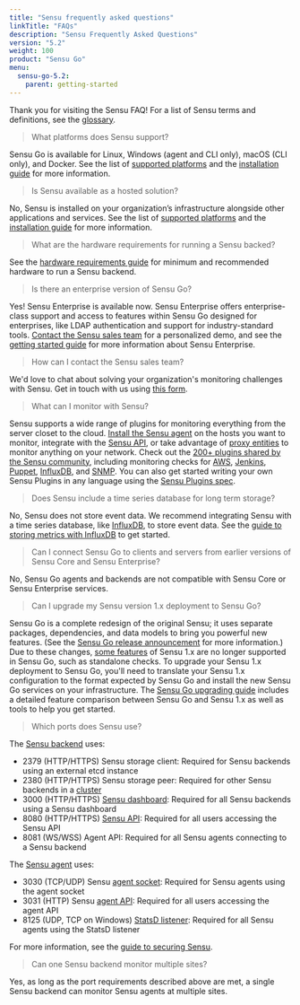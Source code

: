 ```yaml
---
title: "Sensu frequently asked questions"
linkTitle: "FAQs"
description: "Sensu Frequently Asked Questions"
version: "5.2"
weight: 100
product: "Sensu Go"
menu:
  sensu-go-5.2:
    parent: getting-started
---
```


Thank you for visiting the Sensu FAQ!
For a list of Sensu terms and definitions, see the [glossary][7].

> What platforms does Sensu support?

Sensu Go is available for Linux, Windows (agent and CLI only), macOS (CLI only), and Docker.
See the list of [supported platforms][1] and the [installation guide][2] for more information.

> Is Sensu available as a hosted solution?

No, Sensu is installed on your organization’s infrastructure alongside other applications and services.
See the list of [supported platforms][1] and the [installation guide][2] for more information.

> What are the hardware requirements for running a Sensu backed?

See the [hardware requirements guide][5] for minimum and recommended hardware to run a Sensu backend.

> Is there an enterprise version of Sensu Go?

Yes! Sensu Enterprise is available now.
Sensu Enterprise offers enterprise-class support and access to features within Sensu Go designed for enterprises, like LDAP authentication and support for industry-standard tools.
[Contact the Sensu sales team][6] for a personalized demo, and see the [getting started guide][28] for more information about Sensu Enterprise.

> How can I contact the Sensu sales team?

We'd love to chat about solving your organization's monitoring challenges with Sensu.
Get in touch with us using [this form][6].

> What can I monitor with Sensu?

Sensu supports a wide range of plugins for monitoring everything from the server closet to the cloud.
[Install the Sensu agent][8] on the hosts you want to monitor, integrate with the [Sensu API][9], or take advantage of [proxy entities][10] to monitor anything on your network.
Check out the [200+ plugins shared by the Sensu community][11], including monitoring checks for [AWS][13], [Jenkins][14], [Puppet][15], [InfluxDB][16], and [SNMP][17].
You can also get started writing your own Sensu Plugins in any language using the [Sensu Plugins spec][12].

> Does Sensu include a time series database for long term storage?

No, Sensu does not store event data.
We recommend integrating Sensu with a time series database, like [InfluxDB][19], to store event data.
See the [guide to storing metrics with InfluxDB][18] to get started.

> Can I connect Sensu Go to clients and servers from earlier versions of Sensu Core and Sensu Enterprise?

No, Sensu Go agents and backends are not compatible with Sensu Core or Sensu Enterprise services.

> Can I upgrade my Sensu version 1.x deployment to Sensu Go?

Sensu Go is a complete redesign of the original Sensu; it uses separate packages, dependencies, and data models to bring you powerful new features.
(See the [Sensu Go release announcement][3] for more information.)
Due to these changes, [some features][4] of Sensu 1.x are no longer supported in Sensu Go, such as standalone checks.
To upgrade your Sensu 1.x deployment to Sensu Go, you'll need to translate your Sensu 1.x configuration to the format expected by Sensu Go and install the new Sensu Go services on your infrastructure.
The [Sensu Go upgrading guide][4] includes a detailed feature comparison between Sensu Go and Sensu 1.x as well as tools to help you get started.

> Which ports does Sensu use?

The [Sensu backend][25] uses:

- 2379 (HTTP/HTTPS) Sensu storage client: Required for Sensu backends using an external etcd instance
- 2380 (HTTP/HTTPS) Sensu storage peer: Required for other Sensu backends in a [cluster][27]
- 3000 (HTTP/HTTPS) [Sensu dashboard][24]: Required for all Sensu backends using a Sensu dashboard
- 8080 (HTTP/HTTPS) [Sensu API][9]: Required for all users accessing the Sensu API
- 8081 (WS/WSS) Agent API: Required for all Sensu agents connecting to a Sensu backend

The [Sensu agent][26] uses:

- 3030 (TCP/UDP) Sensu [agent socket][21]: Required for Sensu agents using the agent socket
- 3031 (HTTP) Sensu [agent API][22]: Required for all users accessing the agent API
- 8125 (UDP, TCP on Windows) [StatsD listener][23]: Required for all Sensu agents using the StatsD listener

For more information, see the [guide to securing Sensu][20].

> Can one Sensu backend monitor multiple sites?

Yes, as long as the port requirements described above are met, a single Sensu backend can monitor Sensu agents at multiple sites.

[1]: ../platforms
[2]: ../../installation/install-sensu
[3]: https://blog.sensu.io/sensu-go-is-here
[4]: ../../installation/upgrade/#upgrading-to-sensu-go-from-sensu-core-1-x
[5]: ../../installation/recommended-hardware/
[6]: https://sensu.io/sales/
[7]: ../glossary
[8]: ../../installation/install-sensu#install-the-sensu-agent
[9]: ../../api/overview
[10]: ../../reference/entities/#proxy-entities
[11]: https://github.com/sensu-plugins
[12]: /plugins/latest/reference/
[13]: https://github.com/sensu-plugins/sensu-plugins-aws
[14]: https://github.com/sensu-plugins/sensu-plugins-jenkins
[15]: https://github.com/sensu-plugins/sensu-plugins-puppet
[16]: https://github.com/sensu-plugins/sensu-plugins-influxdb
[17]: https://github.com/sensu-plugins/sensu-plugins-snmp
[18]: ../../guides/influx-db-metric-handler/
[19]: https://www.influxdata.com/
[20]: ../../guides/securing-sensu
[21]: ../../reference/agent#creating-monitoring-events-using-the-agent-socket
[22]: ../../reference/agent/#using-the-http-socket
[23]: ../../reference/agent/#creating-monitoring-events-using-the-statsd-listener
[24]: ../../dashboard/overview
[25]: ../../reference/backend
[26]: ../../reference/agent
[27]: ../../guides/clustering
[28]: ../enterprise
